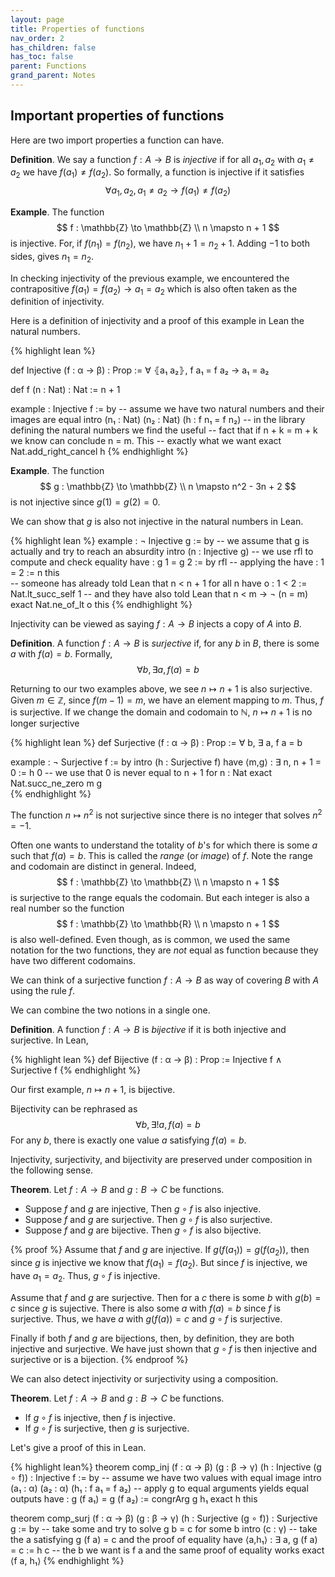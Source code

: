 ```yaml
---
layout: page
title: Properties of functions
nav_order: 2
has_children: false
has_toc: false
parent: Functions 
grand_parent: Notes
---
```


## Important properties of functions 

Here are two import properties a function can have. 

**Definition**. We say a function $f: A \to B$ is _injective_ 
if for all $a_1,a_2$ with $a_1 \neq a_2$ we have $f(a_1) \neq 
f(a_2)$. So formally, a function is injective if it satisfies 
$$
\forall a_1, a_2, a_1 \neq a_2 \to f(a_1) \neq f(a_2) 
$$

**Example**. The function 
$$
f : \mathbb{Z}  \to \mathbb{Z} \\
n  \mapsto n + 1
$$
is injective. For, if $f(n_1) = f(n_2)$, we have $n_1 + 1 = 
n_2 + 1$. Adding $-1$ to both sides, gives $n_1 = n_2$. 

In checking injectivity of the previous example, we encountered 
the contrapositive $f(a_1) = f(a_2) \to a_1 = a_2$ which is also 
often taken as the definition of injectivity. 

Here is a definition of injectivity and a proof of this example 
in Lean the natural numbers.  

{% highlight lean %}

def Injective (f : α → β) : Prop := ∀ ⦃a₁ a₂⦄, f a₁ = f a₂ → a₁ = a₂ 

def f (n : Nat) : Nat := n + 1

example : Injective f := by 
  -- assume we have two natural numbers and their images are equal 
  intro (n₁ : Nat) (n₂ : Nat) (h : f n₁ = f n₂)
  -- in the library defining the natural numbers we find the useful 
  -- fact that if n + k = m + k we know can conclude n = m. This 
  -- exactly what we want
  exact Nat.add_right_cancel h 
{% endhighlight %}

**Example**. The function 
$$
g : \mathbb{Z} \to \mathbb{Z} \\
n \mapsto n^2 - 3n + 2 
$$
is not injective since $g(1) = g(2) = 0$. 

We can show that $g$ is also not injective in the natural numbers in 
Lean. 

{% highlight lean %}
example : ¬ Injective g := by
  -- we assume that g is actually and try to reach an absurdity
  intro (n : Injective g) 
  -- we use rfl to compute and check equality 
  have : g 1 = g 2 := by rfl 
  -- applying the 
  have : 1 = 2 := n this  
  -- someone has already told Lean that n < n + 1 for all n 
  have o : 1 < 2 := Nat.lt_succ_self 1
  -- and they have also told Lean that n < m → ¬ (n = m) 
  exact Nat.ne_of_lt o this 
{% endhighlight %}

Injectivity can be viewed as saying $f: A \to B$ injects a copy of 
$A$ into $B$.

**Definition**. A function $f: A \to B$ is _surjective_ if, for any 
$b$ in $B$, there is some $a$ with $f(a) = b$. Formally, 
$$
\forall b, \exists a,  f(a) = b 
$$

Returning to our two examples above, we see $n \mapsto n+1$ is also 
surjective. Given $m \in \mathbb{Z}$, since $f(m-1) = m$, we have an 
element mapping to $m$. Thus, $f$ is surjective. If we change the 
domain and codomain to $\mathbb{N}$, $n \mapsto n + 1$ is no longer 
surjective

{% highlight lean %}
def Surjective (f : α → β) : Prop := ∀ b, ∃ a, f a = b 

example : ¬ Surjective f := by 
  intro (h : Surjective f)
  have ⟨m,g⟩ : ∃ n, n + 1 = 0 := h 0 
  -- we use that 0 is never equal to n + 1 for n : Nat
  exact Nat.succ_ne_zero m g  
{% endhighlight %}

The function $n \mapsto n^2$ is not surjective since there is no integer 
that solves $n^2 = -1$. 

Often one wants to understand the totality of $b$'s for which there is 
some $a$ such that $f(a) = b$. This is called the _range_ (or _image_) of 
$f$. Note the range and codomain are distinct in general. Indeed, 
$$
f : \mathbb{Z} \to \mathbb{Z} \\
n \mapsto n + 1
$$
is surjective to the range equals the codomain. But each integer is also 
a real number so the function 
$$
f : \mathbb{Z} \to \mathbb{R} \\
n \mapsto n + 1
$$ 
is also well-defined. Even though, as is common, we used the same notation 
for the two functions, they are _not_ equal as function because they 
have two different codomains.

We can think of a surjective function $f: A \to B$ as way of covering 
$B$ with $A$ using the rule $f$. 

We can combine the two notions in a single one. 

**Definition**. A function $f: A \to B$ is _bijective_ if it is both 
injective and surjective. In Lean, 

{% highlight lean %}
def Bijective (f : α → β) : Prop :=  Injective f ∧ Surjective f 
{% endhighlight %}



Our first example, $n \mapsto n+1$, is bijective. 

Bijectivity can be rephrased as 
$$
\forall b, \exists ! a, f(a) = b
$$
For any $b$, there is exactly one value $a$ satisfying $f(a) = b$. 

Injectivity, surjectivity, and bijectivity are preserved under composition 
in the following sense. 

**Theorem**. Let $f : A \to B$ and $g : B \to C$ be functions. 
- Suppose $f$ and $g$ are injective, Then $g \circ f$ is also injective. 
- Suppose $f$ and $g$ are surjective. Then $g \circ f$ is also surjective. 
- Suppose $f$ and $g$ are bijective. Then $g \circ f$ is also bijective. 

{% proof %}
Assume that $f$ and $g$ are injective. If $g(f(a_1)) = g(f(a_2))$, then since 
$g$ is injective we know that $f(a_1) = f(a_2)$. But since $f$ is injective, 
we have $a_1 = a_2$. Thus, $g \circ f$ is injective. 

Assume that $f$ and $g$ are surjective. Then for a $c$ there is some $b$ with 
$g(b) = c$ since $g$ is sujective. There is also some $a$ with $f(a) = b$ since 
$f$ is surjective. Thus, we have $a$ with $g(f(a)) = c$ and $g \circ f$ is 
surjective. 

Finally if both $f$ and $g$ are bijections, then, by definition, they are both 
injective and surjective. We have just shown that $g \circ f$ is then injective 
and surjective or is a bijection. 
{% endproof %}

We can also detect injectivity or surjectivity using a composition. 

**Theorem**. Let $f : A \to B$ and $g : B \to C$ be functions. 
- If $g \circ f$ is injective, then $f$ is injective. 
- If $g \circ f$ is surjective, then $g$ is surjective. 

Let's give a proof of this in Lean. 

{% highlight lean%}
theorem comp_inj (f : α → β) (g : β → γ) (h : Injective (g ∘ f)) : Injective f := by 
  -- assume we have two values with equal image 
  intro (a₁ : α) (a₂ : α) (h₁ :  f a₁ = f a₂)
  -- apply g to equal arguments yields equal outputs 
  have : g (f a₁) = g (f a₂) := congrArg g h₁ 
  exact h this 

theorem comp_surj (f : α → β) (g : β → γ) (h : Surjective (g ∘ f)) : Surjective g := by 
  -- take some and try to solve g b = c for some b 
  intro (c : γ) 
  -- take the a satisfying g (f a) = c and the proof of equality
  have ⟨a,h₁⟩ : ∃ a, g (f a) = c := h c 
  -- the b we want is f a and the same proof of equality works
  exact ⟨f a, h₁⟩ 
{% endhighlight %}

